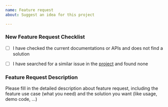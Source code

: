 ```yaml
---
name: Feature request
about: Suggest an idea for this project

---
```


### New Feature Request Checklist

* [ ] I have checked the current documentations or APIs and does not find a solution
* [ ] I have searched for a similar issue in the [project](https://github.com/SDWebImage/SDWebImagePhotosPlugin/issues) and found none


### Feature Request Description

Please fill in the detailed description about feature request, including the feature use case (what you need) and the solution you want (like usage, demo code, ...)
